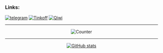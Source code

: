 ### Links:
[![telegram](https://user-images.githubusercontent.com/81328388/231239269-15972823-1434-4154-bed4-bc9ec08bab12.png)](https://t.me/f1xc0d3)
[![Tinkoff](https://user-images.githubusercontent.com/81328388/231222824-4b59900f-bcc5-4cbc-8c31-cf9d19f3a81d.svg)](https://www.tinkoff.ru/rm/goncharov.oleg82/kDMuQ42443)
[![Qiwi](https://user-images.githubusercontent.com/81328388/231226394-4f6df80f-0104-4561-bcfc-fd477b362775.svg)](https://qiwi.com/n/F1XC0D3)

---

<div align="center">
  
![Counter](https://count.getloli.com/get/@f1xc0d3?theme=rule34)
  
</div>
  
---

<div align="center">

[![GitHub stats](https://github-readme-stats.vercel.app/api?username=f1xc0d3&count_private=true&show_icons=true&theme=dracula&border_radius=30&hide_border=true&hide_title=true)](https://github.com/anuraghazra/github-readme-stats)

</div>


